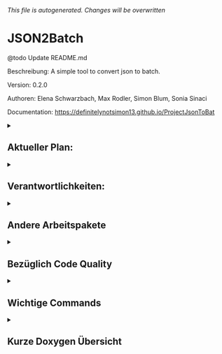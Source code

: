 _This file is autogenerated. Changes will be overwritten_

# JSON2Batch

@todo Update README.md

Beschreibung: A simple tool to convert json to batch.

Version: 0.2.0

Authoren: Elena Schwarzbach, Max Rodler, Simon Blum, Sonia Sinaci

Documentation: https://definitelynotsimon13.github.io/ProjectJsonToBat

<details>
<summary><h2>Aktueller Plan:</h2></summary>

- Verantworlichkeiten zugewiesen
- "Sprint" bis ?

</details>
<details>
<summary><h2>Verantwortlichkeiten:</h2></summary>

- [CMake](https://github.com/DefinitelyNotSimon13/ProjectJsonToBat/issues/8)
  &#8594 Simon
- [JsonParsing](https://github.com/DefinitelyNotSimon13/ProjectJsonToBat/issues/6)
  &#8594 Elena und Sonia
- [Batch Creation](https://github.com/DefinitelyNotSimon13/ProjectJsonToBat/issues/20)
  &#8594 Max
- [CLI](https://github.com/DefinitelyNotSimon13/ProjectJsonToBat/issues/5)
  &#8594 Simon

</details>

<details>
<summary><h2>Andere Arbeitspakete</h2></summary>

- Error Handling
- Unit Tests
- Code Quality
- Documentation

</details>

<details>
<summary><h2>Bezüglich Code Quality</h2></summary>

- Kein using namespace
- Nur main im Global Namespace

</details>

<details>
<summary><h2>Wichtige Commands</h2></summary>

Branch wechseln

- git checkout -b NEUERBRANCH
  Pushen
- git push origin
  zum pullen
- git pull --prune

</details>

<details>
<summary><h2>Kurze Doxygen Übersicht</h2></summary>

**Achtung: Die Leerzeichen zwischen @ und dem Wort dürfen nicht in den Code, sind
nur da, damit Doxygen die nicht aufnimmt!**
/**

* @ brief Kurze Beschreibung
* @ details Längere
* @ todo
* @ bug
* @ param PARAMETERNAME was der macht
* @ return was die funktion return
* @ throws
  **/

</details>
